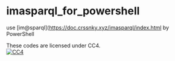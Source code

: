 # imasparql_for_powershell
use [im@sparql](https://doc.crssnky.xyz/imasparql/index.html by PowerShell

These codes are licensed under CC4.  
[![CC4](https://licensebuttons.net/l/by-nc-sa/4.0/88x31.png "CC4")](https://creativecommons.org/licenses/by-nc-sa/4.0/)
